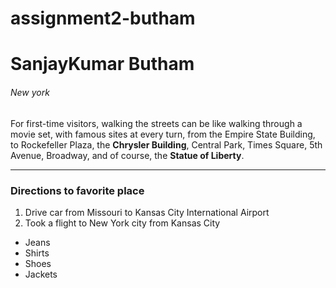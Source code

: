 # assignment2-butham
# SanjayKumar Butham
###### New york

For first-time visitors, walking the streets can be like walking through a movie set, with famous sites at every turn, from the Empire State Building, to Rockefeller Plaza, the **Chrysler Building**, Central Park, Times Square, 5th Avenue, Broadway, and of course, the **Statue of Liberty**.
***
### Directions to favorite place
1. Drive car from Missouri to Kansas City International Airport
2. Took a flight to New York city from Kansas City
* Jeans
* Shirts
* Shoes
* Jackets
